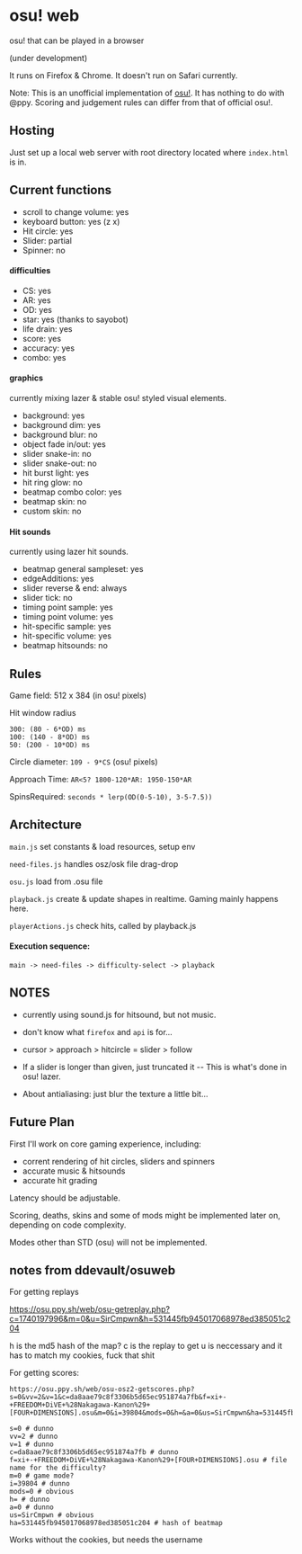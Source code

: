 # osu! web

osu! that can be played in a browser

(under development)

It runs on Firefox & Chrome. It doesn't run on Safari currently.

Note: This is an unofficial implementation of [osu!](https://osu.ppy.sh). It has nothing to do with @ppy. Scoring and judgement rules can differ from that of official osu!.

## Hosting

Just set up a local web server with root directory located where `index.html` is in.

## Current functions

- scroll to change volume: yes
- keyboard button: yes (z x)
- Hit circle: yes
- Slider: partial
- Spinner: no

#### difficulties

- CS: yes
- AR: yes
- OD: yes
- star: yes (thanks to sayobot)
- life drain: yes
- score: yes
- accuracy: yes
- combo: yes

#### graphics

currently mixing lazer & stable osu! styled visual elements.

- background: yes
- background dim: yes
- background blur: no
- object fade in/out: yes
- slider snake-in: no
- slider snake-out: no
- hit burst light: yes
- hit ring glow: no
- beatmap combo color: yes
- beatmap skin: no
- custom skin: no

#### Hit sounds

currently using lazer hit sounds.

- beatmap general sampleset: yes
- edgeAdditions: yes
- slider reverse & end: always
- slider tick: no
- timing point sample: yes
- timing point volume: yes
- hit-specific sample: yes
- hit-specific volume: yes
- beatmap hitsounds: no

## Rules

Game field: 512 x 384 (in osu! pixels)

Hit window radius

	300: (80 - 6*OD) ms
	100: (140 - 8*OD) ms
	50: (200 - 10*OD) ms

Circle diameter: `109 - 9*CS` (osu! pixels)

Approach Time: `AR<5? 1800-120*AR: 1950-150*AR`

SpinsRequired: `seconds * lerp(OD(0-5-10), 3-5-7.5))`


## Architecture

`main.js`
	set constants & load resources, setup env

`need-files.js`
	handles osz/osk file drag-drop

`osu.js`
	load from .osu file
	
`playback.js`
	create & update shapes in realtime. Gaming mainly happens here. 
	
`playerActions.js`
	check hits, called by playback.js

#### Execution sequence:

	main -> need-files -> difficulty-select -> playback


## NOTES

- currently using sound.js for hitsound, but not music.

- don't know what `firefox` and `api` is for...

- cursor > approach > hitcircle = slider > follow

- If a slider is longer than given, just truncated it -- This is what's done in osu! lazer.

- About antialiasing: just blur the texture a little bit...


## Future Plan

First I'll work on core gaming experience, including:

- corrent rendering of hit circles, sliders and spinners
- accurate music & hitsounds
- accurate hit grading

Latency should be adjustable.

Scoring, deaths, skins and some of mods might be implemented later on, depending on code complexity.

Modes other than STD (osu) will not be implemented.


## notes from ddevault/osuweb

For getting replays

https://osu.ppy.sh/web/osu-getreplay.php?c=1740197996&m=0&u=SirCmpwn&h=531445fb945017068978ed385051c204

h is the md5 hash of the map?
c is the replay to get
u is neccessary and it has to match my cookies, fuck that shit

For getting scores:

```
https://osu.ppy.sh/web/osu-osz2-getscores.php?s=0&vv=2&v=1&c=da8aae79c8f3306b5d65ec951874a7fb&f=xi+-+FREEDOM+DiVE+%28Nakagawa-Kanon%29+[FOUR+DIMENSIONS].osu&m=0&i=39804&mods=0&h=&a=0&us=SirCmpwn&ha=531445fb945017068978ed385051c204
```

```
s=0 # dunno
vv=2 # dunno
v=1 # dunno
c=da8aae79c8f3306b5d65ec951874a7fb # dunno
f=xi+-+FREEDOM+DiVE+%28Nakagawa-Kanon%29+[FOUR+DIMENSIONS].osu # file name for the difficulty?
m=0 # game mode?
i=39804 # dunno
mods=0 # obvious
h= # dunno
a=0 # dunno
us=SirCmpwn # obvious
ha=531445fb945017068978ed385051c204 # hash of beatmap
```

Works without the cookies, but needs the username
